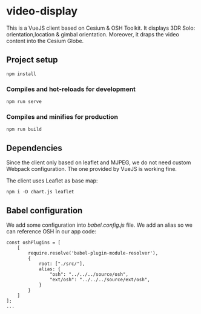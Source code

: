 # video-display
This is a VueJS client based on Cesium & OSH Toolkit. It displays 3DR Solo: orientation,location & gimbal orientation.
Moreover, it draps the video content into the Cesium Globe.
 
## Project setup
```
npm install
```

### Compiles and hot-reloads for development
```
npm run serve 
```

### Compiles and minifies for production
```
npm run build 
```

## Dependencies

Since the client only based on leaflet and MJPEG, we do not need custom Webpack configuration. 
The one provided by VueJS is working fine.

The client uses Leaflet as base map:
```shell script
npm i -D chart.js leaflet
```

## Babel configuration

We add some configuration into *babel.config.js* file.
We add an alias so we can reference OSH in our app code:

```shell script
const oshPlugins = [
    [
        require.resolve('babel-plugin-module-resolver'),
        {
            root: ["./src/"],
            alias: {
                "osh": "../../../source/osh",
                "ext/osh": "../../../source/ext/osh",
            }
        }
    ]
];
...
```
